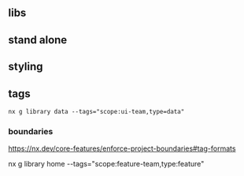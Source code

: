 
## libs

## stand alone

## styling

## tags
`nx g library data --tags="scope:ui-team,type=data"`

### boundaries
https://nx.dev/core-features/enforce-project-boundaries#tag-formats

nx g library home --tags="scope:feature-team,type:feature"
